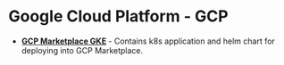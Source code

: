 # Google Cloud Platform - GCP

* [**GCP Marketplace GKE**](https://github.com/Abdennebi/gcp-marketplace-gke) - Contains k8s application and helm chart for deploying into GCP Marketplace.
